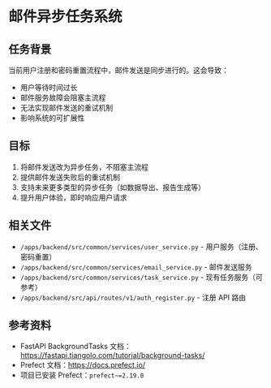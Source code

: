 # 邮件异步任务系统

## 任务背景
当前用户注册和密码重置流程中，邮件发送是同步进行的。这会导致：
- 用户等待时间过长
- 邮件服务故障会阻塞主流程
- 无法实现邮件发送的重试机制
- 影响系统的可扩展性

## 目标
1. 将邮件发送改为异步任务，不阻塞主流程
2. 提供邮件发送失败后的重试机制
3. 支持未来更多类型的异步任务（如数据导出、报告生成等）
4. 提升用户体验，即时响应用户请求

## 相关文件
- `/apps/backend/src/common/services/user_service.py` - 用户服务（注册、密码重置）
- `/apps/backend/src/common/services/email_service.py` - 邮件发送服务
- `/apps/backend/src/common/services/task_service.py` - 现有任务服务（可参考）
- `/apps/backend/src/api/routes/v1/auth_register.py` - 注册 API 路由

## 参考资料
- FastAPI BackgroundTasks 文档：https://fastapi.tiangolo.com/tutorial/background-tasks/
- Prefect 文档：https://docs.prefect.io/
- 项目已安装 Prefect：`prefect~=2.19.0`